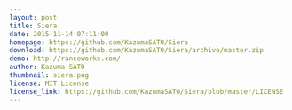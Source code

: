 ```yaml
---
layout: post
title: Siera
date: 2015-11-14 07:11:00
homepage: https://github.com/KazumaSATO/Siera
download: https://github.com/KazumaSATO/Siera/archive/master.zip
demo: http://ranceworks.com/
author: Kazuma SATO
thumbnail: siera.png
license: MIT License
license_link: https://github.com/KazumaSATO/Siera/blob/master/LICENSE
---
```

